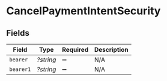 # CancelPaymentIntentSecurity


## Fields

| Field              | Type               | Required           | Description        |
| ------------------ | ------------------ | ------------------ | ------------------ |
| `bearer`           | *?string*          | :heavy_minus_sign: | N/A                |
| `bearer1`          | *?string*          | :heavy_minus_sign: | N/A                |